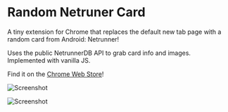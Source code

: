 # Random Netruner Card
A tiny extension for Chrome that replaces the default new tab page with a random card from Android: Netrunner!

Uses the public NetrunnerDB API to grab card info and images. Implemented with vanilla JS.

Find it on the [Chrome Web Store](https://chrome.google.com/webstore/detail/random-netrunner-card/ebclfmmncipkjpnpmbefgcdlnobecgeh?hl=en)!

![Screenshot](https://lh3.googleusercontent.com/ry1JJSaX01lG5IYBvrf3myAT6fD85N8hD7Up2NezcpR2t-EXX99I0luiiiMi85lb0iDPWeZiJg=w640-h400-e365-rj-sc0x00ffffff)

![Screenshot](https://lh3.googleusercontent.com/h2nNnEBHmMeNpHPUY7mMTFD2pI3LMMHbyWCC8ylg58qisbBzgiVA6P18oiKcQGA5H6bpDLYX=w640-h400-e365-rj-sc0x00ffffff)
